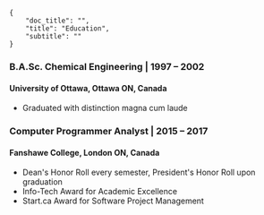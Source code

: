 ```metadata
{ 
    "doc_title": "",
    "title": "Education",
    "subtitle": ""
}
```

### B.A.Sc. Chemical Engineering | 1997 – 2002
#### University of Ottawa, Ottawa ON, Canada

* Graduated with distinction magna cum laude


### Computer Programmer Analyst | 2015 – 2017
#### Fanshawe College, London ON, Canada

* Dean's Honor Roll every semester, President's Honor Roll upon graduation
* Info-Tech Award for Academic Excellence
* Start.ca Award for Software Project Management